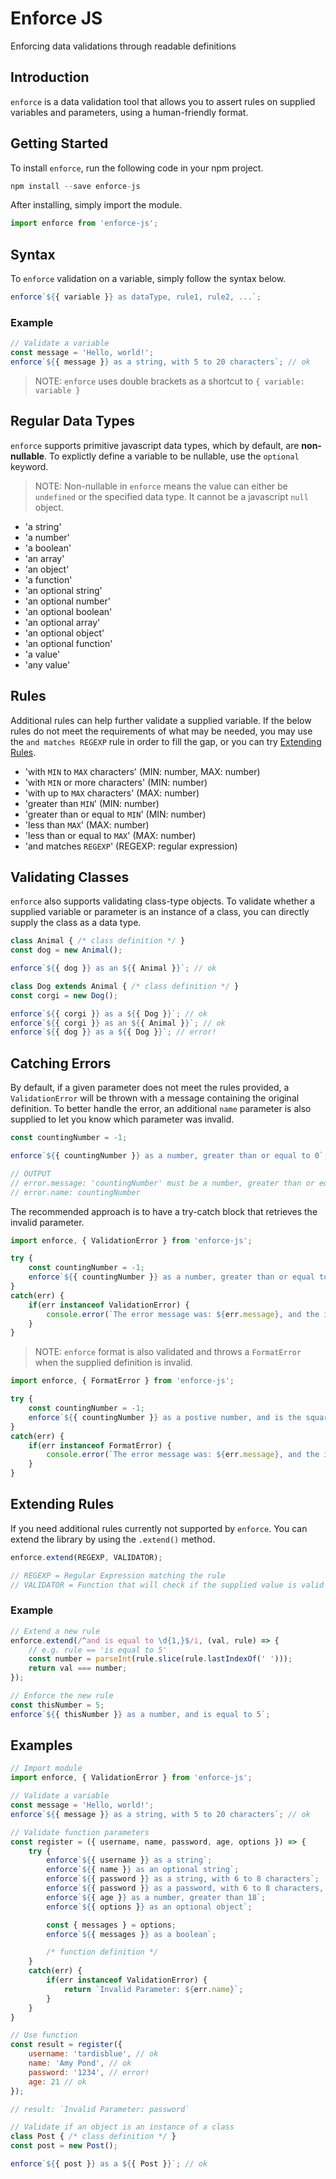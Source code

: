 # Enforce JS
Enforcing data validations through readable definitions

## Introduction
`enforce` is a data validation tool that allows you to assert rules on supplied variables and parameters, using a human-friendly format.

## Getting Started
To install `enforce`, run the following code in your npm project.

```javascript
npm install --save enforce-js
```
After installing, simply import the module.

```javascript
import enforce from 'enforce-js';
```

## Syntax
To `enforce` validation on a variable, simply follow the syntax below.

```javascript
enforce`${{ variable }} as dataType, rule1, rule2, ...`;
```

### Example

```javascript
// Validate a variable
const message = 'Hello, world!';
enforce`${{ message }} as a string, with 5 to 20 characters`; // ok
```

> NOTE: `enforce` uses double brackets as a shortcut to `{ variable: variable }`

## Regular Data Types
`enforce` supports primitive javascript data types, which by default, are __non-nullable__. To explictly define a variable to be nullable, use the `optional` keyword.

> NOTE: Non-nullable in `enforce` means the value can either be `undefined` or the specified data type. It cannot be a javascript `null` object.

- 'a string'
- 'a number'
- 'a boolean'
- 'an array'
- 'an object'
- 'a function'
- 'an optional string'
- 'an optional number'
- 'an optional boolean'
- 'an optional array'
- 'an optional object'
- 'an optional function'
- 'a value'
- 'any value'

## Rules
Additional rules can help further validate a supplied variable. If the below rules do not meet the requirements of what may be needed, you may use the `and matches REGEXP` rule in order to fill the gap, or you can try [Extending Rules](#extending-rules).

- 'with `MIN` to `MAX` characters' (MIN: number, MAX: number)
- 'with `MIN` or more characters' (MIN: number)
- 'with up to `MAX` characters' (MAX: number)
- 'greater than `MIN`' (MIN: number)
- 'greater than or equal to `MIN`' (MIN: number)
- 'less than `MAX`' (MAX: number)
- 'less than or equal to `MAX`' (MAX: number)
- 'and matches `REGEXP`' (REGEXP: regular expression)

## Validating Classes

`enforce` also supports validating class-type objects. To validate whether a supplied variable or parameter is an instance of a class, you can directly supply the class as a data type.

```javascript
class Animal { /* class definition */ }
const dog = new Animal();

enforce`${{ dog }} as an ${{ Animal }}`; // ok

class Dog extends Animal { /* class definition */ }
const corgi = new Dog();

enforce`${{ corgi }} as a ${{ Dog }}`; // ok
enforce`${{ corgi }} as an ${{ Animal }}`; // ok
enforce`${{ dog }} as a ${{ Dog }}`; // error!
```

## Catching Errors

By default, if a given parameter does not meet the rules provided, a `ValidationError` will be thrown with a message containing the original definition. To better handle the error, an additional `name` parameter is also supplied to let you know which parameter was invalid.

```javascript
const countingNumber = -1;

enforce`${{ countingNumber }} as a number, greater than or equal to 0`;

// OUTPUT
// error.message: 'countingNumber' must be a number, greater than or equal to 0
// error.name: countingNumber
```

The recommended approach is to have a try-catch block that retrieves the invalid parameter.

```javascript
import enforce, { ValidationError } from 'enforce-js';

try {
    const countingNumber = -1;
    enforce`${{ countingNumber }} as a number, greater than or equal to 0`;
}
catch(err) {
    if(err instanceof ValidationError) {
        console.error(`The error message was: ${err.message}, and the invalid parameter is: ${err.name}`);
    }
}
```

> NOTE: `enforce` format is also validated and throws a `FormatError` when the supplied definition is invalid.

```javascript
import enforce, { FormatError } from 'enforce-js';

try {
    const countingNumber = -1;
    enforce`${{ countingNumber }} as a postive number, and is the square root of 4`;
}
catch(err) {
    if(err instanceof FormatError) {
        console.error(`The error message was: ${err.message}, and the invalid parameter is: ${err.name}`);
    }
}
```

## Extending Rules

If you need additional rules currently not supported by `enforce`. You can extend the library by using the `.extend()` method. 

```javascript
enforce.extend(REGEXP, VALIDATOR);

// REGEXP = Regular Expression matching the rule
// VALIDATOR = Function that will check if the supplied value is valid
```

### Example

```javascript
// Extend a new rule
enforce.extend(/^and is equal to \d{1,}$/i, (val, rule) => {
    // e.g. rule == 'is equal to 5'
    const number = parseInt(rule.slice(rule.lastIndexOf(' ')));
    return val === number;
});

// Enforce the new rule
const thisNumber = 5;
enforce`${{ thisNumber }} as a number, and is equal to 5`;
```

## Examples

```javascript
// Import module
import enforce, { ValidationError } from 'enforce-js';

// Validate a variable
const message = 'Hello, world!';
enforce`${{ message }} as a string, with 5 to 20 characters`; // ok

// Validate function parameters
const register = ({ username, name, password, age, options }) => {
    try {
        enforce`${{ username }} as a string`;
        enforce`${{ name }} as an optional string`;
        enforce`${{ password }} as a string, with 6 to 8 characters`;
        enforce`${{ password }} as a password, with 6 to 8 characters, and matches /^\\d{6,8}$/i`;
        enforce`${{ age }} as a number, greater than 18`;
        enforce`${{ options }} as an optional object`;

        const { messages } = options;
        enforce`${{ messages }} as a boolean`;

        /* function definition */
    }
    catch(err) {
        if(err instanceof ValidationError) {
            return `Invalid Parameter: ${err.name}`;
        }
    }
}

// Use function
const result = register({
    username: 'tardisblue', // ok
    name: 'Amy Pond', // ok
    password: '1234', // error!
    age: 21 // ok
});

// result: `Invalid Parameter: password`

// Validate if an object is an instance of a class
class Post { /* class definition */ }
const post = new Post();

enforce`${{ post }} as a ${{ Post }}`; // ok
```
